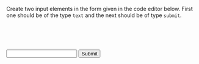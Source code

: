 Create two input elements in the form given in the code editor below. First one should be of the type `text` and the next should be of type `submit`.

<codeblock language="html" type="exercise" testMode="fixedInput">
<code>
<form>
  <!-- Write code below this line-->
</form>
</code>

<solution>
<form>
  <!-- Write code below this line-->
  <input type="text">
  <input type="submit">
</form>
</solution>
</codeblock>